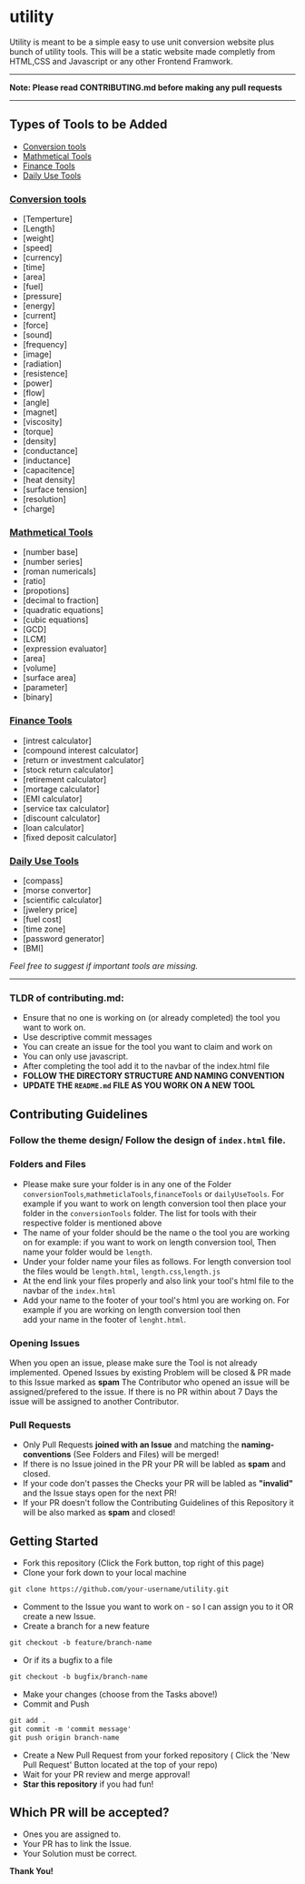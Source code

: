 # utility
Utility is meant to be a simple easy to use unit conversion website plus bunch of utility tools. This will be a static website made completly from HTML,CSS and Javascript or any other Frontend Framwork. 

---

**Note: Please read CONTRIBUTING.md before making any pull requests**

---

## Types of Tools to be Added

- [Conversion tools](#Conversion-tools)
- [Mathmetical Tools](#Mathmetical-Tools)
- [Finance Tools](#Finance-Tools)
- [Daily Use Tools](#Daily-Use-Tools)


### [Conversion tools](conversionTools)
- [Temperture]
- [Length]
- [weight]
- [speed]
- [currency]
- [time]
- [area]
- [fuel]
- [pressure]
- [energy]
- [current]
- [force]
- [sound]
- [frequency]
- [image]
- [radiation]
- [resistence]
- [power]
- [flow]
- [angle]
- [magnet]
- [viscosity]
- [torque]
- [density]
- [conductance]
- [inductance]
- [capacitence]
- [heat density]
- [surface tension]
- [resolution]
- [charge]

### [Mathmetical Tools](mathmeticalTools)
- [number base]
- [number series]
- [roman numericals]
- [ratio]
- [propotions]
- [decimal to fraction]
- [quadratic equations]
- [cubic equations]
- [GCD]
- [LCM]
- [expression evaluator]
- [area]
- [volume]
- [surface area]
- [parameter]
- [binary]

### [Finance Tools](financeTools)
- [intrest calculator]
- [compound interest calculator]
- [return or investment calculator]
- [stock return calculator]
- [retirement calculator]
- [mortage calculator]
- [EMI calculator]
- [service tax calculator]
- [discount calculator]
- [loan calculator]
- [fixed deposit calculator]

### [Daily Use Tools](dailyUseTools)
- [compass]
- [morse convertor]
- [scientific calculator]
- [jwelery price]
- [fuel cost]
- [time zone]
- [password generator]
- [BMI]

*Feel free to suggest if important tools are missing.*

---


### TLDR of contributing.md:

- Ensure that no one is working on (or already completed) the tool you want to work on.
- Use descriptive commit messages
- You can create an issue for the tool you want to claim and work on
- You can only use javascript.
- After completing the tool add it to the navbar of the index.html file
- **FOLLOW THE DIRECTORY STRUCTURE AND NAMING CONVENTION**
- **UPDATE THE `README.md` FILE AS YOU WORK ON A NEW TOOL**


## Contributing Guidelines

### Follow the theme design/ Follow the design of `index.html` file.

### Folders and Files
- Please make sure your folder is in any one of the Folder `conversionTools`,`mathmeticlaTools`,`financeTools` or `dailyUseTools`. For example if you want to work on length conversion tool then place your folder in the `conversionTools` folder. The list for tools with their respective folder is mentioned above 
- The name of your folder should be the name o the tool you are working on for example: if you want to work on length conversion tool, Then name your folder would be `length`.
- Under your folder name your files as follows. For length conversion tool the files would be `length.html`, `length.css`,`length.js`
- At the end link your files properly and also link your tool's
html file to the navbar of the `index.html`
- Add your name to the footer of your tool's html you are working on. For example if you are working on length conversion tool then  
add your name in the footer of `lenght.html`.

### Opening Issues
When you open an issue, please make sure the Tool is not already implemented. 
Opened Issues by existing Problem will be closed & PR made to this Issue marked as **spam**
The Contributor who opened an issue will be assigned/prefered to the issue. If there is no PR within about 7 Days the issue will be assigned to another Contributor.

### Pull Requests
- Only Pull Requests **joined with an Issue** and matching the **naming-conventions** (See Folders and Files) will be merged!
- If there is no Issue joined in the PR your PR will be labled as **spam** and closed.
- If your code don't passes the Checks your PR will be labled as **"invalid"** and the Issue stays open for the next PR!
- If your PR doesn't follow the Contributing Guidelines of this Repository it will be also marked as **spam** and closed!

## Getting Started
* Fork this repository (Click the Fork button, top right of this page)
* Clone your fork down to your local machine
```markdown
git clone https://github.com/your-username/utility.git
```
* Comment to the Issue you want to work on - so I can assign you to it OR create a new Issue.
* Create a branch for a new feature
```markdown
git checkout -b feature/branch-name
```
* Or if its a bugfix to a file
```markdown
git checkout -b bugfix/branch-name
```
* Make your changes (choose from the Tasks above!)
* Commit and Push
```markdown
git add .
git commit -m 'commit message'
git push origin branch-name
```
* Create a New Pull Request from your forked repository ( Click the 'New Pull Request' Button located at the top of your repo)
* Wait for your PR review and merge approval!
* __Star this repository__ if you had fun!

## Which PR will be accepted?
* Ones you are assigned to.
* Your PR has to link the Issue.
* Your Solution must be correct.

__Thank You!__ 
